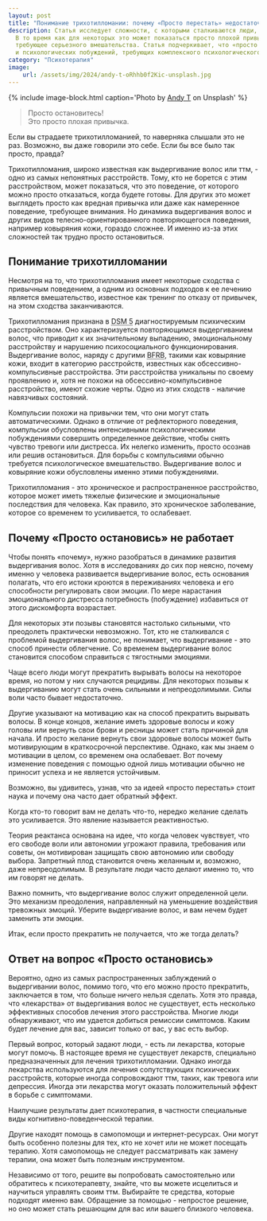 ```yaml
---
layout: post
title: "Понимание трихотилломании: почему «Просто перестать» недостаточно"
description: Статья исследует сложности, с которыми сталкиваются люди, страдающие трихотилломанией, или выдергиванием волос. 
  В то время как для некоторых это может показаться просто плохой привычкой, для других это диагностируемое психическое расстройство, 
  требующее серьезного вмешательства. Статья подчеркивает, что «просто остановиться» недостаточно из-за навязчивых состояний 
  и психологических побуждений, требующих комплексного психологического лечения.
category: "Психотерапия"
image:
    url: /assets/img/2024/andy-t-oRhhb0f2Kic-unsplash.jpg
---
```


{% include image-block.html
caption='Photo by <a href="https://unsplash.com/@andytoots" rel="nofollow">Andy T</a> on Unsplash'
%}

> Просто остановитесь!  
> Это просто плохая привычка.

Если вы страдаете трихотилломанией, то наверняка слышали это не раз. Возможно, вы даже говорили это себе. Если бы все было так просто, правда?  

Трихотилломания, широко известная как выдергивание волос или ттм, - одно из самых непонятных расстройств. Тому, кто не борется с этим расстройством, 
может показаться, что это поведение, от которого можно просто отказаться, когда будете готовы. Для других это может выглядеть просто как вредная 
привычка или даже как намеренное поведение, требующее внимания. Но динамика выдергивания волос и других видов телесно-ориентированного повторяющегося 
поведения, например ковыряния кожи, гораздо сложнее. И именно из-за этих сложностей так трудно просто остановиться.

## Понимание трихотилломании

Несмотря на то, что трихотилломания имеет некоторые сходства с привычным поведением, а одним из основных подходов к ее лечению является 
вмешательство, известное как тренинг по отказу от привычек, на этом сходства заканчиваются.

Трихотилломания признана в <abbr title="DSM-5 - это сокращение от Диагностическое и статистическое руководство по психическим расстройствам, 
5-е издание (Diagnostic and Statistical Manual of Mental Disorders, Fifth Edition). Это книга, опубликованная Американской психиатрической ассоциацией 
(APA), которая представляет собой стандартную классификацию психических расстройств и используется в медицинской практике для 
диагностики и исследований психических заболеваний. DSM-5 содержит описание симптомов, критерии диагностики и критерии 
дифференциальной диагностики для различных психических расстройств, что помогает врачам и психиатрам более точно определять 
и классифицировать эти состояния.">DSM 5</abbr> диагностируемым психическим расстройством. 
Оно характеризуется повторяющимся выдергиванием волос, что приводит к их значительному выпадению, эмоциональному расстройству 
и нарушению психосоциального функционирования. Выдергивание волос, наряду с другими <abbr title="BFRB - это аббревиатура, которая означает
'Body-Focused Repetitive Behaviors' (повторяющиеся поведенческие действия, связанные с телом). Это группа психических расстройств,
характеризующихся повторяющимися действиями, такими как выдирание волос, кусание ногтей, скрежет зубами и другие подобные
действия, которые привлекают внимание к телу. Трихотилломания является одним из типов BFRB.">BFRB</abbr>,
такими как ковыряние кожи, входит в категорию расстройств, известных как обсессивно-компульсивные расстройства. Эти расстройства 
уникальны по своему проявлению и, хотя не похожи на обсессивно-компульсивное расстройство, имеют схожие черты. Одно из этих сходств - наличие навязчивых состояний.

Компульсии похожи на привычки тем, что они могут стать автоматическими. Однако в отличие от рефлекторного поведения, компульсии 
обусловлены интенсивными психологическими побуждениями совершить определенное действие, чтобы снять чувство тревоги или дистресса. 
Их нелегко изменить, просто осознав или решив остановиться. Для борьбы с компульсиями обычно требуется психологическое вмешательство. 
Выдергивание волос и ковыряние кожи обусловлены именно этими побуждениями.

Трихотилломания - это хроническое и распространенное расстройство, которое может иметь тяжелые физические и эмоциональные последствия
для человека. Как правило, это хроническое заболевание, которое со временем то усиливается, то ослабевает.

## Почему «Просто остановись» не работает

Чтобы понять «почему», нужно разобраться в динамике развития выдергивания волос. Хотя в исследованиях до сих пор неясно, почему именно 
у человека развивается выдергивание волос, есть основания полагать, что его истоки кроются в переживаниях человека и его способности 
регулировать свои эмоции. По мере нарастания эмоционального дистресса потребность (побуждение) избавиться от этого дискомфорта возрастает.

Для некоторых эти позывы становятся настолько сильными, что преодолеть практически невозможно. Тот, кто не сталкивался с проблемой 
выдергивания волос, не понимает, что выдергивание - это способ принести облегчение. Со временем выдергивание волос становится 
способом справиться с тягостными эмоциями.

Чаще всего люди могут прекратить вырывать волосы на некоторое время, но потом у них случаются рецидивы. Для некоторых позывы 
к выдергиванию могут стать очень сильными и непреодолимыми. Силы воли часто бывает недостаточно.

Другие указывают на мотивацию как на способ прекратить вырывать волосы. В конце концов, желание иметь здоровые волосы и 
кожу головы или вернуть свои брови и ресницы может стать причиной для начала. И просто желание вернуть свои здоровые волосы 
может быть мотивирующим в краткосрочной перспективе. Однако, как мы знаем о мотивации в целом, со временем она ослабевает.
Вот почему изменение поведения с помощью одной лишь мотивации обычно не приносит успеха и не является устойчивым.

Возможно, вы удивитесь, узнав, что за идеей «просто перестать» стоит наука и почему она часто дает обратный эффект.

Когда кто-то говорит вам не делать что-то, нередко желание сделать это усиливается. Это явление называется реактивностью.  

Теория реактанса основана на идее, что когда человек чувствует, что его свободе воли или автономии угрожают правила, требования или советы, 
он мотивирован защищать свою автономию или свободу выбора. Запретный плод становится очень желанным и, возможно, даже непреодолимым. 
В результате люди часто делают именно то, что им говорят не делать.

Важно помнить, что выдергивание волос служит определенной цели. Это механизм преодоления, направленный на уменьшение 
воздействия тревожных эмоций. Уберите выдергивание волос, и вам нечем будет заменить эти эмоции.

Итак, если просто прекратить не получается, что же тогда делать?

## Ответ на вопрос «Просто остановись»

Вероятно, одно из самых распространенных заблуждений о выдергивании волос, помимо того, что его можно просто прекратить, заключается в том, 
что больше ничего нельзя сделать. Хотя это правда, что «лекарства» от выдергивания волос не существует, есть несколько эффективных способов 
лечения этого расстройства. Многие люди обнаруживают, что им удается добиться ремиссии симптомов. Каким будет лечение для вас, зависит только от вас, у вас есть выбор.

Первый вопрос, который задают люди, - есть ли лекарства, которые могут помочь. В настоящее время не существует лекарств, специально предназначенных для лечения трихотилломании. 
Однако иногда лекарства используются для лечения сопутствующих психических расстройств, которые иногда сопровождают ттм, таких, как тревога или депрессия.
Иногда эти лекарства могут оказать положительный эффект в борьбе с симптомами.

Наилучшие результаты дает психотерапия, в частности специальные виды когнитивно-поведенческой терапии.  

Другие находят помощь в самопомощи и интернет-ресурсах. Они могут быть особенно полезны для тех, кто не хочет или не может посещать терапию. 
Хотя самопомощь не следует рассматривать как замену терапии, она может быть полезным инструментом.

Независимо от того, решите вы попробовать самостоятельно или обратитесь к психотерапевту, знайте, что вы можете исцелиться и научиться управлять 
своим ттм. Выбирайте те средства, которые подходят именно вам. Обращение за помощью - непростое решение, но оно 
может стать решающим для вас или вашего близкого человека.


